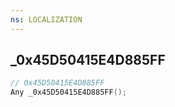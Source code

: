```yaml
---
ns: LOCALIZATION
---
```

## _0x45D50415E4D885FF

```c
// 0x45D50415E4D885FF
Any _0x45D50415E4D885FF();
```

